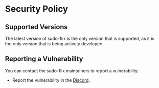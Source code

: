 # Security Policy

## Supported Versions

The latest version of sudo-flix is the only version that is supported, as it is the only version that is being actively developed.

## Reporting a Vulnerability

You can contact the sudo-flix maintainers to report a vulnerability:
 - Report the vulnerability in the [Discord](https://discord.gg/kdkTZ4McvD).